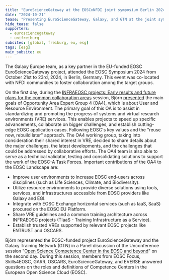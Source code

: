```yaml
---
title: "EuroScienceGateway at the EOSCxNFDI joint symposium Berlin 2024"
date: "2024-10-21"
tease: "Presenting EuroScienceGateway, Galaxy, and GTN at the joint symposium of EOSC and NFDI 2024"
hide_tease: false
supporters:
  - eurosciencegateway
  - unifreiburg
subsites: [global, freiburg, eu, esg]
tags: [esg]
main_subsite: eu
---
```


The Galaxy Europe team, as a key partner in the EU-funded EOSC EuroScienceGateway project, attended the EOSC Symposium 2024 from October 21st to 23rd, 2024, in Berlin, Germany.
This event was co-located with NFDI communities to foster collaboration among the target groups.

On the first day, during the [INFRAEOSC projects: Early results and future plans for the common collaboration areas](https://eosc.eu/eosc-symposium-2024-outcomes-and-resources/) session,
Björn [presented](https://youtu.be/0-Sx1xJ5RN8?feature=shared&t=1807) the main goals of Opportunity Area Expert Group 4 (OA4), which is about User and Resource Environment.
The primary goal of this OA is to assist in standardizing and promoting the progress of systems and virtual research environments (VRE) services. This enables projects to speed up specific advancements,
collaborate on bigger challenges, and establish cutting-edge EOSC application cases.
Following EOSC's key values and the "reuse now, rebuild later" approach. The OA4 working group, taking into consideration their shared interest in VRE, decided to share details about the major challenges,
the latest developments, and the challenges that could be addressed by collaborative efforts.
The OA4 team is also able to serve as a technical validator, testing and consolidating solutions to support the work of the EOSC-A Task Forces.
Important contributions of the OA4 to the EOSC Landscape are:

- Improve user environments to increase EOSC end-users across disciplines (such as Life Sciences, Climate, and Biodiversity).
- Utilize resource environments to provide diverse solutions using tools, services, and infrastructures accessible from EOSC providers like Galaxy and EGI.
- Integrate with EOSC Exchange horizontal services (such as IaaS, SaaS) procured on the EOSC EU Platform.
- Share VRE guidelines and a common training architecture across INFRAEOSC projects (TIaaS - Training Infrastructure as a Service).
- Establish trusted VREs supported by relevant EOSC projects like ENTRUST and OSCARS.

Björn represented the EOSC-funded project EuroScienceGateway and the Galaxy Training Network (GTN) in a Panel discussion of the Unconference session
"[Open Science Competence Center in the EOSC and beyond](https://www.youtube.com/watch?v=kCNQMH_De5g)" on the second day. During this session, members from EOSC Focus, Skills4EOSC, GARR, OSCARS, EuroScienceGateway,
and EVERSE answered questions on the roles and definitions of Competence Centers in the European Open Science Cloud (EOSC).

